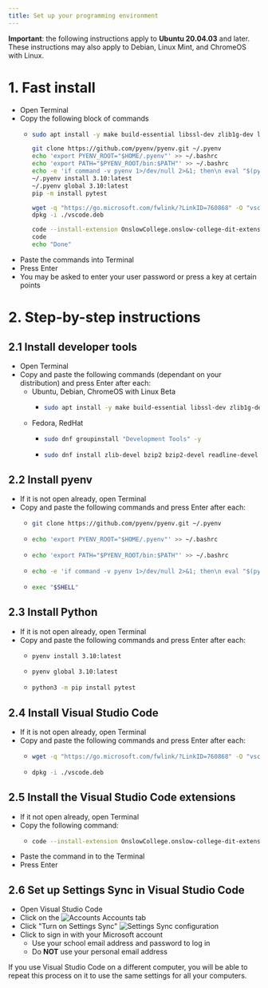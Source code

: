 ```yaml
---
title: Set up your programming environment
---
```


**Important**: the following instructions apply to **Ubuntu 20.04.03** and later. These instructions may also apply to Debian, Linux Mint, and ChromeOS with Linux.

# 1. Fast install

- Open Terminal
- Copy the following block of commands
  - ```bash
    sudo apt install -y make build-essential libssl-dev zlib1g-dev libbz2-dev libreadline-dev libsqlite3-dev wget curl llvm libncursesw5-dev xz-utils tk-dev libxml2-dev libxmlsec1-dev libffi-dev liblzma-dev git
    
    git clone https://github.com/pyenv/pyenv.git ~/.pyenv
    echo 'export PYENV_ROOT="$HOME/.pyenv"' >> ~/.bashrc
    echo 'export PATH="$PYENV_ROOT/bin:$PATH"' >> ~/.bashrc
    echo -e 'if command -v pyenv 1>/dev/null 2>&1; then\n eval "$(pyenv init -)"\nfi' >> ~/.bashrc
    ~/.pyenv install 3.10:latest
    ~/.pyenv global 3.10:latest
    pip -m install pytest

    wget -q "https://go.microsoft.com/fwlink/?LinkID=760868" -O "vscode.deb"
    dpkg -i ./vscode.deb

    code --install-extension OnslowCollege.onslow-college-dit-extensions
    code
    echo "Done"
    ```
- Paste the commands into Terminal
- Press Enter
- You may be asked to enter your user password or press a key at certain points

# 2. Step-by-step instructions

## 2.1 Install developer tools

- Open Terminal
- Copy and paste the following commands (dependant on your distribution) and press Enter after each:
  - Ubuntu, Debian, ChromeOS with Linux Beta
    - ```bash
      sudo apt install -y make build-essential libssl-dev zlib1g-dev libbz2-dev libreadline-dev libsqlite3-dev wget curl llvm libncursesw5-dev xz-utils tk-dev libxml2-dev libxmlsec1-dev libffi-dev liblzma-dev git
      ```
  - Fedora, RedHat
    - ```bash
      sudo dnf groupinstall "Development Tools" -y
      ```
    - ```bash
      sudo dnf install zlib-devel bzip2 bzip2-devel readline-devel sqlite sqlite-devel openssl-devel xz xz-devel libffi-devel findutils -y
      ```

## 2.2 Install pyenv

- If it is not open already, open Terminal
- Copy and paste the following commands and press Enter after each:
  - ```bash
    git clone https://github.com/pyenv/pyenv.git ~/.pyenv
    ```
  - ```bash
    echo 'export PYENV_ROOT="$HOME/.pyenv"' >> ~/.bashrc
    ```
  - ```bash
    echo 'export PATH="$PYENV_ROOT/bin:$PATH"' >> ~/.bashrc
    ```
  - ```bash
    echo -e 'if command -v pyenv 1>/dev/null 2>&1; then\n eval "$(pyenv init -)"\nfi' >> ~/.bashrc
    ```
  - ```bash
    exec "$SHELL"
    ```

## 2.3 Install Python

- If it is not open already, open Terminal
- Copy and paste the following commands and press Enter after each:
  - ```bash
    pyenv install 3.10:latest
    ```
  - ```bash
    pyenv global 3.10:latest
    ```
  - ```bash
    python3 -m pip install pytest
    ```

## 2.4 Install Visual Studio Code

- If it is not open already, open Terminal
- Copy and paste the following commands and press Enter after each:
  - ```bash
    wget -q "https://go.microsoft.com/fwlink/?LinkID=760868" -O "vscode.deb"
    ```
  - ```bash
    dpkg -i ./vscode.deb
    ```

## 2.5 Install the Visual Studio Code extensions

- If it not open already, open Terminal
- Copy the following command:
  - ```bash
    code --install-extension OnslowCollege.onslow-college-dit-extensions
    ```
- Paste the command in to the Terminal
- Press Enter

## 2.6 Set up Settings Sync in Visual Studio Code

- Open Visual Studio Code
- Click on the ![Accounts](/img/account.svg) Accounts tab
- Click "Turn on Settings Sync"
![Settings Sync configuration](img/vscode04.png)
- Click to sign in with your Microsoft account
  - Use your school email address and password to log in
  - Do **NOT** use your personal email address

If you use Visual Studio Code on a different computer, you will be able to repeat this process on it to use the same settings for all your computers.
